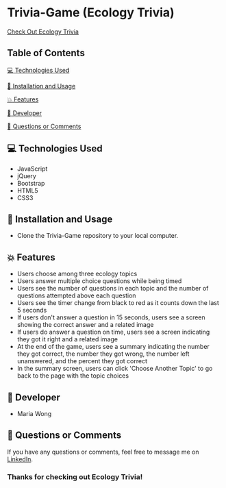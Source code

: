 # Trivia-Game (Ecology Trivia)


[Check Out Ecology Trivia](https://mwong770.github.io/Trivia-Game/)


## Table of Contents

[:computer:  Technologies Used](#technologies-used)

[:dvd:  Installation and Usage](#installation)

[:boom:  Features](#features)

[:bust_in_silhouette:  Developer](#developer)

[:email:  Questions or Comments](#questions-or-comments)


## <a name="technologies-used"></a> :computer: Technologies Used 
 
* JavaScript
* jQuery
* Bootstrap
* HTML5
* CSS3


## <a name="installation"></a> :dvd: Installation and Usage 

* Clone the Trivia-Game repository to your local computer.


## <a name="features"></a> :boom: Features

* Users choose among three ecology topics 
* Users answer multiple choice questions while being timed
* Users see the number of questions in each topic and the number of questions attempted above each question
* Users see the timer change from black to red as it counts down the last 5 seconds
* If users don't answer a question in 15 seconds, users see a screen showing the correct answer and a related image
* If users do answer a question on time, users see a screen indicating they got it right and a related image
* At the end of the game, users see a summary indicating the number they got correct, the number they got wrong, the number left unanswered, and the percent they got correct
* In the summary screen, users can click 'Choose Another Topic' to go back to the page with the topic choices 


## <a name="developer"></a> :bust_in_silhouette: Developer

* Maria Wong 


## <a name="questions-or-comments"></a> :email: Questions or Comments 

If you have any questions or comments, feel free to message me on [LinkedIn](https://www.linkedin.com/in/maria-wong/).

 ### Thanks for checking out Ecology Trivia!
